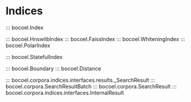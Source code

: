 # Indices

::: bocoel.Index

::: bocoel.HnswlibIndex
::: bocoel.FaissIndex
::: bocoel.WhiteningIndex
::: bocoel.PolarIndex

::: bocoel.StatefulIndex

::: bocoel.Boundary
::: bocoel.Distance

::: bocoel.corpora.indices.interfaces.results._SearchResult
::: bocoel.corpora.SearchResultBatch
::: bocoel.corpora.SearchResult
::: bocoel.corpora.indices.interfaces.InternalResult
